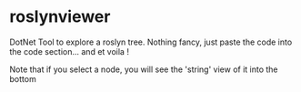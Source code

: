 # roslynviewer
DotNet Tool to explore a roslyn tree.
Nothing fancy, just paste the code into the code section... and et voila !

Note that if you select a node, you will see the 'string' view of it into the bottom
